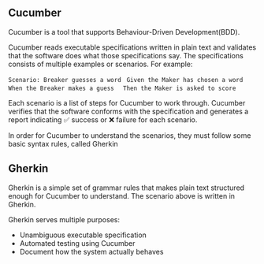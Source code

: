 ## Cucumber
Cucumber is a tool that supports Behaviour-Driven Development(BDD).

Cucumber reads executable specifications written in plain text and validates that the software does what those specifications say. The specifications consists of multiple examples or scenarios. For example:

`Scenario: Breaker guesses a word`
` Given the Maker has chosen a word`
`  When the Breaker makes a guess`
`  Then the Maker is asked to score`

Each scenario is a list of steps for Cucumber to work through. Cucumber verifies that the software conforms with the specification and generates a report indicating ✅ success or ❌ failure for each scenario.

In order for Cucumber to understand the scenarios, they must follow some basic syntax rules, called Gherkin

## Gherkin
Gherkin is a simple set of grammar rules that makes plain text structured enough for Cucumber to understand. The scenario above is written in Gherkin.

Gherkin serves multiple purposes:

* Unambiguous executable specification
* Automated testing using Cucumber
* Document how the system actually behaves
